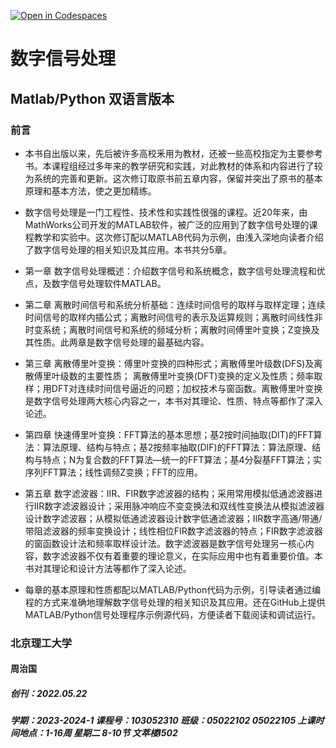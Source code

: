 [![Open in Codespaces](https://classroom.github.com/assets/launch-codespace-7f7980b617ed060a017424585567c406b6ee15c891e84e1186181d67ecf80aa0.svg)](https://classroom.github.com/open-in-codespaces?assignment_repo_id=11636534)
# 数字信号处理

## Matlab/Python 双语言版本

### 前言

* 本书自出版以来，先后被许多高校釆用为教材，还被一些高校指定为主要参考书。本课程组经过多年来的教学研究和实践，对此教材的体系和内容进行了较为系统的完善和更新。这次修订取原书前五章内容，保留并突出了原书的基本原理和基本方法，使之更加精练。

* 数字信号处理是一门工程性、技术性和实践性很强的课程。近20年来，由MathWorks公司开发的MATLAB软件，被广泛的应用到了数字信号处理的课程教学和实验中。这次修订配以MATLAB代码为示例，由浅入深地向读者介绍了数字信号处理的相关知识及其应用。本书共分5章。

* 第一章 数字信号处理概述：介绍数字信号和系统概念，数字信号处理流程和优点，及数字信号处理软件MATLAB。

* 第二章 离散时间信号和系统分析基础：连续时间信号的取样与取样定理；连续时间信号的取样内插公式；离散时间信号的表示及运算规则；离散时间线性非时变系统；离散时间信号和系统的频域分析；离散时间傅里叶变换；Z变换及其性质。此两章是数字信号处理的最基础内容。

* 第三章 离散傅里叶变换：傅里叶变换的四种形式；离散傅里叶级数(DFS)及离散傅里叶级数的主要性质； 离散傅里叶变换(DFT)变换的定义及性质；频率取样；用DFT对连续时间信号逼近的问题；加权技术与窗函数。离散傅里叶变换是数字信号处理两大核心内容之一，本书对其理论、性质、特点等都作了深入论述。

* 第四章 快速傅里叶变换：FFT算法的基本思想；基2按时间抽取(DIT)的FFT算法：算法原理、结构与特点；基2按频率抽取(DIF)的FFT算法：算法原理、结构与特点；N为复合数的FFT算法—统一的FFT算法；基4分裂基FFT算法；实序列FFT算法；线性调频Z变换；FFT的应用。

* 第五章 数字滤波器：IIR、FIR数字滤波器的结构；采用常用模拟低通滤波器进行IIR数字滤波器设计；采用脉冲响应不变变换法和双线性变换法从模拟滤波器设计数字滤波器；从模拟低通滤波器设计数字低通滤波器；IIR数字高通/带通/带阻滤波器的频率变换设计；线性相位FIR数字滤波器的特点；FIR数字滤波器的窗函数设计法和频率取样设计法。数字滤波器是数字信号处理另一核心内容，数字滤波器不仅有着重要的理论意义，在实际应用中也有着重要价值。本书对其理论和设计方法等都作了深入论述。

* 每章的基本原理和性质都配以MATLAB/Python代码为示例，引导读者通过编程的方式来准确地理解数字信号处理的相关知识及其应用。还在GitHub上提供MATLAB/Python信号处理程序示例源代码，方便读者下载阅读和调试运行。

### 北京理工大学

#### 周治国

##### 创刊：2022.05.22
##### 学期：2023-2024-1 课程号：103052310 班级：05022102 05022105 上课时间地点：1-16周 星期二 8-10节 文萃楼I502
